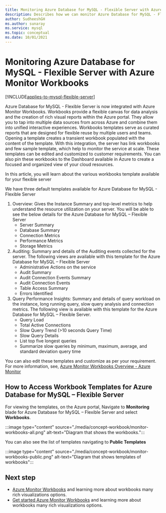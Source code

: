 ```yaml
---
title: Monitoring Azure Database for MySQL - Flexible Server with Azure Monitor Workbooks
description: Describes how we can monitor Azure Database for MySQL - Flexible Server with Azure Monitor Workbooks.
author: SudheeshGH
ms.author: sunaray
ms.service: mysql
ms.topic: conceptual
ms.date: 10/01/2021
---
```

# Monitoring Azure Database for MySQL - Flexible Server with Azure Monitor Workbooks

[!INCLUDE[applies-to-mysql-flexible-server](../includes/applies-to-mysql-flexible-server.md)]

Azure Database for MySQL - Flexible Server is now integrated with Azure Monitor Workbooks. Workbooks provide a flexible canvas for data analysis and the creation of rich visual reports within the Azure portal. They allow you to tap into multiple data sources from across Azure and combine them into unified interactive experiences. Workbooks templates serve as curated reports that are designed for flexible reuse by multiple users and teams. Opening a template creates a transient workbook populated with the content of the template. With this integration, the server has link workbooks and few sample template, which help to monitor the service at scale. These templates can be edited and customized to customer requirements. You can also pin these workbooks to the Dashboard available in Azure to create a focused and organized view of your cloud resources.
 
In this article, you will learn about the various workbooks template available for your flexible server

We have three default templates available for Azure Database for MySQL - Flexible Server
 
1.	Overview: Gives the Instance Summary and  top-level metrics to help understand the resource utilization on your server. You will be able to see the below details for the Azure Database for MySQL – Flexible Server
    * Server Summary 
    * Database Summary
    * Connection Metrics 
    * Performance Metrics 
    * Storage Metrics 
2. Auditing: Summary and details of the Auditing events collected for the server. The following views are available with this template for the Azure Database for MySQL – Flexible Server
    * Administrative Actions on the service
    * Audit Summary
    * Audit Connection Events Summary
    * Audit Connection Events
    * Table Access Summary
    * Errors Identified
3. Query Performance Insights: Summary and details of query workload on the instance, long running query, slow query analysis and connection metrics. The following view is available with this template for the Azure Database for MySQL – Flexible Server.
    * Query Load
    * Total Active Connections
    * Slow Query Trend (>10 seconds Query Time)
    * Slow Query Details
    * List top five longest queries
    * Summarize slow queries by minimum, maximum, average, and standard deviation query time

You can also edit these templates and customize as per your requirement. For more information, see, [Azure Monitor Workbooks Overview - Azure Monitor](../../azure-monitor/visualize/workbooks-overview.md#editing-mode)

 ## How to Access Workbook Templates for Azure Database for MySQL – Flexible Server

For viewing the templates, on the Azure portal, Navigate to **Monitoring** blade for Azure Database for MySQL – Flexible Server and select **Workbooks**.

:::image type="content" source="./media/concept-workbook/monitor-workbooks-all.png" alt-text="Diagram that shows the workbooks.":::

You can also see the list of templates navigating to **Public Templates**

:::image type="content" source="./media/concept-workbook/monitor-workbooks-public.png" alt-text="Diagram that shows templates of workbooks":::


## Next step
- [Azure Monitor Workbooks](../../azure-monitor/visualize/workbooks-access-control.md) and learning more about workbooks many rich visualizations options.
- [Get started Azure Monitor Workbooks](../../azure-monitor/visualize/workbooks-overview.md#visualizations) and learning more about workbooks many rich visualizations options.
